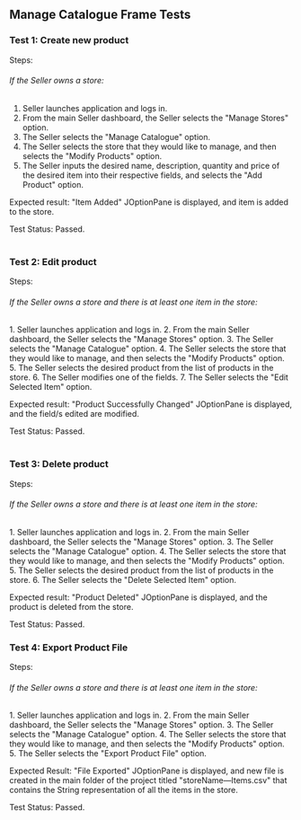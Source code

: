 <h2> Manage Catalogue Frame Tests </h2>


<h3>Test 1: Create new product</h3>
Steps:
<h6>If the Seller owns a store:</h6>
<ol>
<li> Seller launches application and logs in.
<li> From the main Seller dashboard, the
   Seller selects the "Manage Stores" option.
<li> The Seller selects the "Manage
   Catalogue" option.
<li> The Seller selects the store that they
   would like to manage, and then selects the
   "Modify Products" option.
<li> The Seller inputs the desired
   name, description, quantity and price of
   the desired item into their respective
   fields, and selects the "Add Product"
   option.
</ol>

Expected result: "Item Added" JOptionPane
is displayed, and item is added to the store.

Test Status: Passed.
<br><br>

<h3>Test 2: Edit product</h3>
Steps:
<h6>If the Seller owns a store and there is at least one
item in the store:</h6>
1. Seller launches application and logs in.
2. From the main Seller dashboard, the
   Seller selects the "Manage Stores" option.
3. The Seller selects the "Manage
   Catalogue" option.
4. The Seller selects the store that they
   would like to manage, and then selects the
   "Modify Products" option.
5. The Seller selects the desired product from the list of
   products in the store.
6. The Seller modifies one of the fields.
7. The Seller selects the "Edit Selected Item" option.

Expected result: "Product Successfully Changed" JOptionPane
is displayed, and the field/s edited are modified.

Test Status: Passed.
<br><br>

<h3>Test 3: Delete product</h3>
Steps:
<h6>If the Seller owns a store and there is at least one
item in the store:</h6>
1. Seller launches application and logs in.
2. From the main Seller dashboard, the
   Seller selects the "Manage Stores" option.
3. The Seller selects the "Manage
   Catalogue" option.
4. The Seller selects the store that they
   would like to manage, and then selects the
   "Modify Products" option.
5. The Seller selects the desired product from the list of
   products in the store.
6. The Seller selects the "Delete Selected Item" option.

Expected result: "Product Deleted" JOptionPane is displayed,
and the product is deleted from the store.

Test Status: Passed.

<h3>Test 4: Export Product File</h3>
Steps:
<h6>If the Seller owns a store and there is at least one
item in the store:</h6>
1. Seller launches application and logs in.
2. From the main Seller dashboard, the
   Seller selects the "Manage Stores" option.
3. The Seller selects the "Manage
   Catalogue" option.
4. The Seller selects the store that they
   would like to manage, and then selects the
   "Modify Products" option.
5. The Seller selects the "Export Product File" option.

Expected Result: "File Exported" JOptionPane is displayed,
and new file is created in the main folder of the project
titled "storeName—Items.csv" that contains the String
representation of all the items in the store.

Test Status: Passed.
